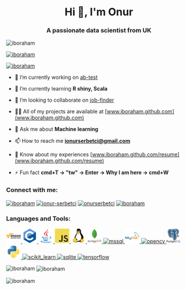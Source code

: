 <h1 align="center">Hi 👋, I'm Onur</h1>
<h3 align="center">A passionate data scientist from UK</h3>

<p align="left"> <img src="https://komarev.com/ghpvc/?username=iboraham&label=Profile%20views&color=0e75b6&style=flat" alt="iboraham" /> </p>

<p align="left"> <a href="https://github.com/ryo-ma/github-profile-trophy"><img src="https://github-profile-trophy.vercel.app/?username=iboraham" alt="iboraham" /></a> </p>

<p align="left"> <a href="https://twitter.com/iboraham" target="blank"><img src="https://img.shields.io/twitter/follow/iboraham?logo=twitter&style=for-the-badge" alt="iboraham" /></a> </p>

- 🔭 I’m currently working on [ab-test](https://github.com/iboraham/ab-test)

- 🌱 I’m currently learning **R shiny, Scala**

- 👯 I’m looking to collaborate on [job-finder](https://github.com/iboraham/job-finder)

- 👨‍💻 All of my projects are available at [www.iboraham.github.com](www.iboraham.github.com)

- 💬 Ask me about **Machine learning**

- 📫 How to reach me **ionurserbetci@gmail.com**

- 📄 Know about my experiences [www.iboraham.github.com/resume](www.iboraham.github.com/resume)

- ⚡ Fun fact **cmd+T -> "tw" -> Enter -> Why I am here -> cmd+W**

<h3 align="left">Connect with me:</h3>
<p align="left">
<a href="https://twitter.com/iboraham" target="blank"><img align="center" src="https://raw.githubusercontent.com/rahuldkjain/github-profile-readme-generator/master/src/images/icons/Social/twitter.svg" alt="iboraham" height="30" width="40" /></a>
<a href="https://linkedin.com/in/ionur-serbetci" target="blank"><img align="center" src="https://raw.githubusercontent.com/rahuldkjain/github-profile-readme-generator/master/src/images/icons/Social/linked-in-alt.svg" alt="ionur-serbetci" height="30" width="40" /></a>
<a href="https://kaggle.com/onurserbetci" target="blank"><img align="center" src="https://raw.githubusercontent.com/rahuldkjain/github-profile-readme-generator/master/src/images/icons/Social/kaggle.svg" alt="onurserbetci" height="30" width="40" /></a>
<a href="https://instagram.com/iboraham" target="blank"><img align="center" src="https://raw.githubusercontent.com/rahuldkjain/github-profile-readme-generator/master/src/images/icons/Social/instagram.svg" alt="iboraham" height="30" width="40" /></a>
</p>

<h3 align="left">Languages and Tools:</h3>
<p align="left"> <a href="https://aws.amazon.com" target="_blank"> <img src="https://raw.githubusercontent.com/devicons/devicon/master/icons/amazonwebservices/amazonwebservices-original-wordmark.svg" alt="aws" width="40" height="40"/> </a> <a href="https://www.cprogramming.com/" target="_blank"> <img src="https://raw.githubusercontent.com/devicons/devicon/master/icons/c/c-original.svg" alt="c" width="40" height="40"/> </a> <a href="https://www.java.com" target="_blank"> <img src="https://raw.githubusercontent.com/devicons/devicon/master/icons/java/java-original.svg" alt="java" width="40" height="40"/> </a> <a href="https://developer.mozilla.org/en-US/docs/Web/JavaScript" target="_blank"> <img src="https://raw.githubusercontent.com/devicons/devicon/master/icons/javascript/javascript-original.svg" alt="javascript" width="40" height="40"/> </a> <a href="https://www.linux.org/" target="_blank"> <img src="https://raw.githubusercontent.com/devicons/devicon/master/icons/linux/linux-original.svg" alt="linux" width="40" height="40"/> </a> <a href="https://www.mongodb.com/" target="_blank"> <img src="https://raw.githubusercontent.com/devicons/devicon/master/icons/mongodb/mongodb-original-wordmark.svg" alt="mongodb" width="40" height="40"/> </a> <a href="https://www.microsoft.com/en-us/sql-server" target="_blank"> <img src="https://www.svgrepo.com/show/303229/microsoft-sql-server-logo.svg" alt="mssql" width="40" height="40"/> </a> <a href="https://www.mysql.com/" target="_blank"> <img src="https://raw.githubusercontent.com/devicons/devicon/master/icons/mysql/mysql-original-wordmark.svg" alt="mysql" width="40" height="40"/> </a> <a href="https://opencv.org/" target="_blank"> <img src="https://www.vectorlogo.zone/logos/opencv/opencv-icon.svg" alt="opencv" width="40" height="40"/> </a> <a href="https://www.postgresql.org" target="_blank"> <img src="https://raw.githubusercontent.com/devicons/devicon/master/icons/postgresql/postgresql-original-wordmark.svg" alt="postgresql" width="40" height="40"/> </a> <a href="https://www.python.org" target="_blank"> <img src="https://raw.githubusercontent.com/devicons/devicon/master/icons/python/python-original.svg" alt="python" width="40" height="40"/> </a> <a href="https://scikit-learn.org/" target="_blank"> <img src="https://upload.wikimedia.org/wikipedia/commons/0/05/Scikit_learn_logo_small.svg" alt="scikit_learn" width="40" height="40"/> </a> <a href="https://www.sqlite.org/" target="_blank"> <img src="https://www.vectorlogo.zone/logos/sqlite/sqlite-icon.svg" alt="sqlite" width="40" height="40"/> </a> <a href="https://www.tensorflow.org" target="_blank"> <img src="https://www.vectorlogo.zone/logos/tensorflow/tensorflow-icon.svg" alt="tensorflow" width="40" height="40"/> </a> </p>

<p><img align="left" src="https://github-readme-stats.vercel.app/api/top-langs?username=iboraham&show_icons=true&locale=en&layout=compact" alt="iboraham" /></p>

<p>&nbsp;<img align="center" src="https://github-readme-stats.vercel.app/api?username=iboraham&show_icons=true&locale=en" alt="iboraham" /></p>

<p><img align="center" src="https://github-readme-streak-stats.herokuapp.com/?user=iboraham&" alt="iboraham" /></p>
